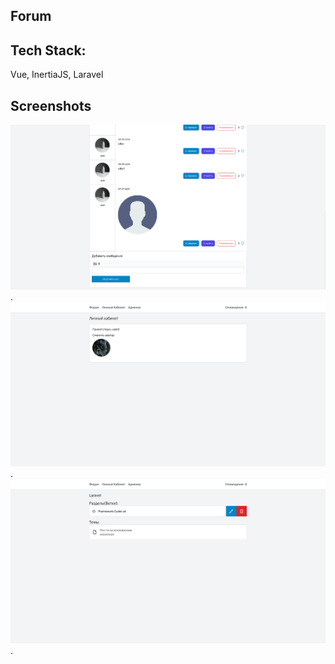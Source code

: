 ## Forum

## Tech Stack:

Vue, InertiaJS, Laravel

## Screenshots

![Simple, fast routing engine](assets/asset_1.png).
![Simple, fast routing engine](assets/asset_2.png).
![Simple, fast routing engine](assets/asset_3.png).

